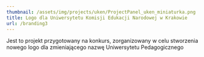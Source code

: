 ```yaml
---
thumbnail: /assets/img/projects/uken/ProjectPanel_uken_miniaturka.png
title: Logo dla Uniwersytetu Komisji Edukacji Narodowej w Krakowie
url: /branding3
---
```


Jest to projekt przygotowany na konkurs, zorganizowany w celu stworzenia
nowego logo dla zmieniającego nazwę Uniwersytetu Pedagogicznego
